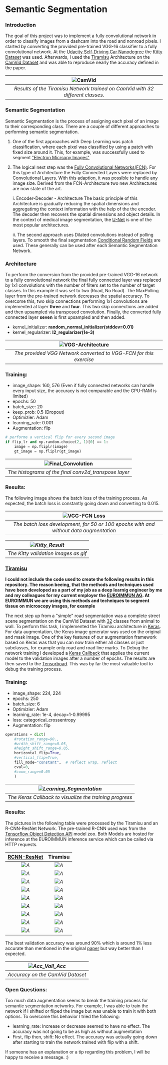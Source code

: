 # Semantic Segmentation
### Introduction

The goal of this project was to implement a fully convolutional network in order to classify images from a dashcam into the road and nonroad pixels. I started by converting the provided pre-trained VGG-16 classifier to a fully convolutional network. At the [Udacity Self-Driving Car Nanodegree](https://de.udacity.com/course/self-driving-car-engineer-nanodegree--nd013) the [Kitty Dataset](www.cvlibs.net/datasets/kitti/) was used. Afterwards, I used the [Tiramisu](https://arxiv.org/abs/1611.09326) Architecture on the [CamVid Dataset](http://mi.eng.cam.ac.uk/research/projects/VideoRec/CamVid/) and was able to reproduce nearly the accuracy defined in the paper.  

| ![CamVid](./CamVid-Images/0016E5_00390_2017_10_10_09_07_22_drawings.png "CamVid Image") | 
|:--:| 
| *Results of the Tiramisu Network trained on CamVid with 32 different classes.* |

### Semantic Segmentation

Semantic Segmentation is the process of assigning each pixel of an image to their corresponding class. 
There are a couple of different approaches to performing semantic segmentation.
1. One of the first approaches with Deep Learning was patch classification, where each pixel was classified by using a patch with fixed size around it. This, for example, was successfully used to segment ["Electron Micrsopy Images"](http://people.idsia.ch/~juergen/nips2012.pdf)
2. The logical next step was the [Fully Convolutional Networks(FCN)](https://arxiv.org/abs/1411.4038). For this type of Architecture  the Fully Connected Layers were replaced by Convolutional Layers. With this adaption, it was possible to handle any image size.  Derived from the FCN-Architecture two new Architectures are now state of the art.

    i. Encoder-Decoder - Architecture
The basic principle of this Architecture  is gradually reducing the spatial dimensions and aggregatimg the context information with the help of the the encoder. The decoder then recovers the spatial dimensions and object details. In the context of medical image segmentation, the [U-Net](https://arxiv.org/abs/1505.04597) is one of the most popular architectures. 

    ii. The second approach uses Dilated convolutions instead of polling layers.
To smooth the final segmentation [Conditional Random Fields](https://arxiv.org/abs/1210.5644) are used. These generally can be used after each Semantic Segmentation Network.  

### Architecture
To perform the conversion from the provided pre-trained VGG-16 network to a fully convolutional network the final fully connected layer was replaced by 1x1 convolutions with the number of filters set to the number of target classes. In this example it was set to two (Road, No Road). The MaxPolling layer from the pre-trained network decreases the spatial accuracy. To overcome this, two skip connections performing 1x1 convolutions are implemented at layer **three** and **four**. This two skip connections are added and then  upsampled via transposed convolution. Finally, the converted fully connected layer **seven** is first upsampled and then added.     

- kernel_initializer: **random_normal_initializer(stddev=0.01)**
- kernel_regularizer: **l2_regularizer(1e-3)**

| ![VGG-Architecture](./CamVid-Images/Graph.png "VGG16-FCN") | 
|:--:| 
| *The provided VGG Network converted to VGG-FCN for this exercise* |

### Training:
- image_shape: 160, 576 (Even if fully connected networks can handle every input size, the accuracy is not comparable and the GPU-RAM is limited)
- epochs: 50
- batch_size: 20
- keep_prob: 0.5 (Dropout)
- Optimizier: Adam
- learning_rate: 0.001
- Augmentation: flip
```python
# performe a vertical flip for every second image 
if flip_lr and np.random.choice(2, 1)[0] == 1:
    image = np.fliplr(image)
    gt_image = np.fliplr(gt_image)
```

| ![Final_Convolution](./CamVid-Images/Histograms.png "Final_Convolution") | 
|:--:| 
| *The histograms of the final conv2d_transpose layer* |


### Results:

The following image shows the batch loss of the training process. As expected, the batch loss is constantly going down and converting to 0.015. 

| ![VGG-FCN Loss](./CamVid-Images/VGG-Kitty.png "VGG-FCN Loss") | 
|:--:| 
| *The batch loss development, for 50 or 100 epochs with and without data augmentation* |


| *![Kitty_Result](./CamVid-Images/1507737726_full.gif "Kitty_Result")* | 
|:--:| 
| *The Kitty validation images as gif* |

### [Tiramisu](https://arxiv.org/abs/1611.09326)
**I could not include the code used to create the following results in this repository. The reason beeing, that the methods and techniques used have been developed as a part of my job as a deep learnig engineer by me and my colleagues for my current employer the [EUROIMMUN AG](https://www.euroimmun.de/startseite.html). At EUROIMMUN we are using this methods and techniques to segment tissue on microscopy images, for example**

The next step up from a "simple" road segmentation was a complete street scene segmentation on the CamVid Dataset with [32](http://mi.eng.cam.ac.uk/research/projects/VideoRec/CamVid/data/label_colors.txt) classes from animal to wall. To perform this task, I implemented the Tiramisu architecture in [Keras](https://keras.io/). For data augmentation, the Keras image generator was used on the original and mask image. One of the key features of our augmentation framework based on Keras was that you can now train either all classes or just subclasses, for example only road and road line marks. To Debug the network training I developed a [Keras Callback](https://keras.io/callbacks/) that applies the current model to the validation images after a number of epochs.  The results are then saved to the [Tensorboad](https://www.tensorflow.org/get_started/summaries_and_tensorboard). This was by far the most valuable tool to debug the training process.  

### Training:
- image_shape: 224, 224
- epochs: 250
- batch_size: 6
- Optimizier: Adam
- learning_rate: 1e-4, decay=1-0.99995
- loss: categorical_crossentropy
- Augmentation: flip
```python
operations = dict(
    #rotation_range=90.,
    #width_shift_range=0.05,
    #height_shift_range=0.05,
    horizontal_flip=True,
    #vertical_flip=True,
    fill_mode="constant",  # reflect wrap, reflect
    cval=0,
    #zoom_range=0.05
    )
```
| *![Learning_Segmentation](./CamVid-Images/Stack.gif "Learning_Segmentation")* | 
|:--:| 
| *The Keras Callback to visualize the training progress* |

### Results:

The pictures in the following table were processed by the Tiramisu and an R-CNN-ResNet Network. The pre-trained R-CNN used was from the [Tensorflow Object Detection API](https://github.com/tensorflow/models/tree/master/research/object_detection) model zoo. Both Models are hosted for inference at the EUROIMMUN inference service which can be called via HTTP requests. 

| [RCNN-ResNet](https://arxiv.org/abs/1506.01497) | Tiramisu | 
|:--:|:--:| 
| *![A](./CamVid-Images/SegRCNN/0001TP_006690_2017_10_13_10_50_25_drawings.png "R-CNN")* | *![A](./CamVid-Images/SegRCNN/0001TP_006690_2017_10_13_10_50_07_drawings.png "Seg")* |
| *![A](./CamVid-Images/SegRCNN/0001TP_007170_2017_10_13_10_51_22_drawings.png "R-CNN")* | *![A](./CamVid-Images/SegRCNN/0001TP_007170_2017_10_13_10_51_08_drawings.png "Seg")* |
| *![A](./CamVid-Images/SegRCNN/0001TP_010380_2017_10_13_10_53_52_drawings.png "R-CNN")* | *![A](./CamVid-Images/SegRCNN/0001TP_010380_2017_10_13_10_53_32_drawings.png "Seg")* |
| *![A](./CamVid-Images/SegRCNN/0006R0_f00930_2017_10_13_10_26_40_drawings.png "R-CNN")* | *![A](./CamVid-Images/SegRCNN/0006R0_f00930_2017_10_13_10_26_04_drawings.png "Seg")* |
| *![A](./CamVid-Images/SegRCNN/0006R0_f01290_2017_10_13_10_29_15_drawings.png "R-CNN")* | *![A](./CamVid-Images/SegRCNN/0006R0_f01290_2017_10_13_10_28_40_drawings.png "Seg")* |
| *![A](./CamVid-Images/SegRCNN/0006R0_f03930_2017_10_13_10_38_55_drawings.png "R-CNN")* | *![A](./CamVid-Images/SegRCNN/0006R0_f03930_2017_10_13_10_38_19_drawings.png "Seg")* |
| *![A](./CamVid-Images/SegRCNN/Seq05VD_f00000_2017_10_13_10_55_03_drawings.png "R-CNN")* | *![A](./CamVid-Images/SegRCNN/Seq05VD_f00000_2017_10_13_10_54_30_drawings.png "Seg")* |
| *![A](./CamVid-Images/SegRCNN/Seq05VD_f00480_2017_10_13_10_55_47_drawings.png "R-CNN")* | *![A](./CamVid-Images/SegRCNN/Seq05VD_f00480_2017_10_13_10_55_40_drawings.png "Seg")* |
| *![A](./CamVid-Images/SegRCNN/Seq05VD_f05100_2017_10_13_10_57_39_drawings.png "R-CNN")* | *![A](./CamVid-Images/SegRCNN/Seq05VD_f05100_2017_10_13_10_57_37_drawings.png "Seg")* |

The best validation accuracy was around 90% which is around 1% less accurate than mentioned in the original [paper](https://arxiv.org/abs/1611.09326) but way better than I expected. 

| *![Acc_Vall_Acc](./CamVid-Images/Acc_Vall_Acc.png "Acc_Vall_Acc")* | 
|:--:| 
| *Accuracy on the CamVid Dataset* |

### Open Questions:

Too much data augmentation seems to break the training process for semantic segmentation networks. For example, I was able to train the network if I shifted or fliped the image but was unable to train it with both options. 
To overcome this behavior I tried the following:
- learning_rate: Increase or decrease seemed to have no effect. The accuracy was not going to be as high as without augmentation
- First, flip then, shift: No effect. The accuracy was actually going down after starting to train the network trained with flip with a shift.

If someone has an explanation or a tip regarding this problem, I will be happy to receive a message. :)

